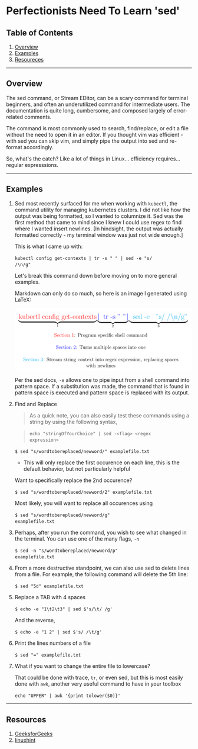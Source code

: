 # Perfectionists Need To Learn 'sed'

## Table of Contents

1. [Overview](#overview)
2. [Examples](#examples)
3. [Resoureces](#resoureces)

---

## Overview

The sed command, or Stream EDitor, can be a scary command for terminal beginners, and often an underutilized command for intermediate users. The documentation is quite long, cumbersome, and composed largely of error-related comments.

The command is most commonly used to search, find/replace, or edit a file without the need to open it in an editor. If you thought vim was efficient - with sed you can skip vim, and simply pipe the output into sed and re-format accordingly.

So, what's the catch? Like a lot of things in Linux... efficiency requires... regular expresssions.

---

## Examples

1. Sed most recently surfaced for me when working with <code>kubectl</code>, the command utility for managing kubernetes clusters. I did not like how the output was being formatted, so I wanted to columnize it. Sed was the first method that came to mind since I knew I could use regex to find where I wanted insert newlines. [In hindsight, the output was actually formatted correctly - my terminal window was just not wide enough.]

    This is what I came up with:

    <code>kubectl config get-contexts | tr -s " " | sed -e "s/ /\n/g"</code>

    Let's break this command down before moving on to more general examples.

    Markdown can only do so much, so here is an image I generated using LaTeX:

    ![kubectl command anatomy](sed-diagram.png)

    Per the sed docs, <code>-e</code> allows one to pipe input from a shell command into pattern space. If a substitution was made, the command that is found in pattern space is executed and pattern space is replaced with its output.

2. Find and Replace

    >As a quick note, you can also easily test these commands using a string by using the following syntax,

    ><code>echo "stringOfYourChoice" | sed -&lt;flag&gt; &lt;regex expression&gt; </code>

    <code>$ sed "s/wordtobereplaced/newword/" examplefile.txt</code>
    - This will only replace the first occurence on each line, this is the default behavior, but not particularly helpful

    Want to specifically replace the 2nd occurence?

    <code>$ sed "s/wordtobereplaced/newword/2" examplefile.txt</code>

    Most likely, you will want to replace all occurences using

    <code>$ sed "s/wordtobereplaced/newword/g" examplefile.txt</code>

3. Perhaps, after you run the command, you wish to see what changed in the terminal. You can use one of the many flags, <code>-n</code>

    <code>$ sed -n "s/wordtobereplaced/newword/p" examplefile.txt</code>

4. From a more destructive standpoint, we can also use sed to delete lines from a file. For example, the following command will delete the 5th line:

    <code>$ sed "5d" examplefile.txt</code>

5. Replace a TAB with 4 spaces

    <code>$ echo -e "1\t2\t3" | sed $'s/\t/    /g'</code>

    And the reverse,

    <code>$ echo -e "1    2" | sed $'s/    /\t/g'</code>

6. Print the lines numbers of a file

    <code>$ sed "=" examplefile.txt</code>

7. What if you want to change the entire file to lowercase?

    That could be done with trace, <code>tr</code>, or even sed, but this is most easily done with <code>awk</code>, another very useful command to have in your toolbox

    <code>echo "UPPER" | awk '{print tolower($0)}'</code>

---

## Resources

1. [GeeksforGeeks](https://www.geeksforgeeks.org/sed-command-in-linux-unix-with-examples/)
2. [linuxhint](https://linuxhint.com/50_sed_command_examples/)